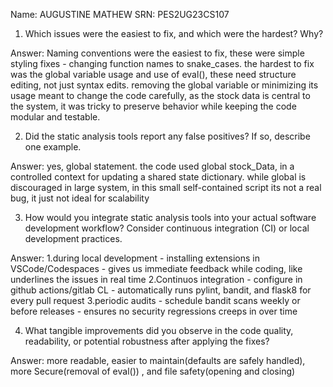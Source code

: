 Name: AUGUSTINE MATHEW
SRN: PES2UG23CS107

1. Which issues were the easiest to fix, and which were the hardest? Why?

Answer: Naming conventions were the easiest to fix, these were simple styling fixes - changing function names to snake_cases. the hardest to fix was the global variable usage and use of eval(), these need structure editing, not just syntax edits. removing the global variable or minimizing its usage meant to change the code carefully, as the stock data is central to the system, it was tricky to preserve behavior while keeping the code modular and testable.

2. Did the static analysis tools report any false positives? If so, describe one example.

Answer: yes, global statement. the code used global stock_Data, in a controlled context for updating a shared state dictionary. while global is discouraged in large system, in this small self-contained script its not  a real bug, it just not ideal for scalability

3. How would you integrate static analysis tools into your actual software development
workflow? Consider continuous integration (CI) or local development practices.

Answer: 
1.during local development - installing extensions in VSCode/Codespaces - gives us immediate feedback while coding, like underlines the issues in real time
2.Continuos integration - configure in github actions/gitlab CL - automatically runs pylint, bandit, and flask8 for every pull request
3.periodic audits - schedule bandit scans weekly or before releases - ensures no security regressions creeps in over time

4. What tangible improvements did you observe in the code quality, readability, or potential
robustness after applying the fixes?

Answer: more readable, easier to maintain(defaults are safely handled), more Secure(removal of eval()) , and file safety(opening and closing)
